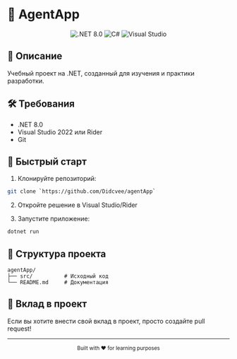 # 🚀 AgentApp

<div align="center">
  <img src="https://img.shields.io/badge/.NET-8.0-512BD4?style=for-the-badge&logo=dotnet&logoColor=white" alt=".NET 8.0"/>
  <img src="https://img.shields.io/badge/C%23-239120?style=for-the-badge&logo=c-sharp&logoColor=white" alt="C#"/>
  <img src="https://img.shields.io/badge/Visual_Studio-5C2D91?style=for-the-badge&logo=visual-studio&logoColor=white" alt="Visual Studio"/>
</div>

## 📝 Описание
Учебный проект на .NET, созданный для изучения и практики разработки.

## 🛠️ Требования
- .NET 8.0
- Visual Studio 2022 или Rider
- Git

## 🚀 Быстрый старт

1. Клонируйте репозиторий:
```bash
git clone `https://github.com/Didcvee/agentApp`
```

2. Откройте решение в Visual Studio/Rider

3. Запустите приложение:
```bash
dotnet run
```

## 📁 Структура проекта
```
agentApp/
├── src/          # Исходный код
└── README.md     # Документация
```

## 🤝 Вклад в проект
Если вы хотите внести свой вклад в проект, просто создайте pull request!

---
<div align="center">
  <sub>Built with ❤️ for learning purposes</sub>
</div> 
